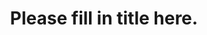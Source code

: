 ---
excerpt_separator: '[](Excerpt)'
title: "Please fill in title here."
date:
description: "Please fill in description here."
lang: "en"
---